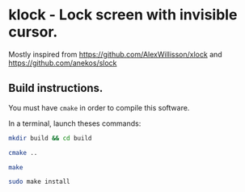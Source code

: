 # klock - Lock screen with invisible cursor.

Mostly inspired from https://github.com/AlexWillisson/xlock and https://github.com/anekos/slock

## Build instructions.

You must have `cmake` in order to compile this software.

In a terminal, launch theses commands:

```sh
mkdir build && cd build

cmake ..

make

sudo make install
```
